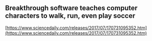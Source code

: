 ## Breakthrough software teaches computer characters to walk, run, even play soccer
  
  [https://www.sciencedaily.com/releases/2017/07/170731095352.htm](https://www.sciencedaily.com/releases/2017/07/170731095352.htm)